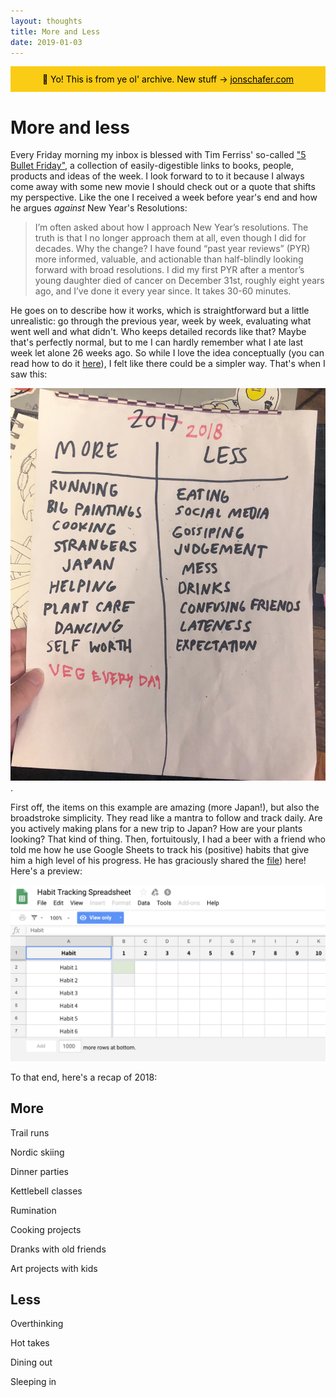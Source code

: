 ```yaml
---
layout: thoughts
title: More and Less
date: 2019-01-03
---
```


<div style="background: #FACC15; color: black; padding: 12px; text-align: center; margin-bottom: 20px;">
  📍 Yo! This is from ye ol' archive. New stuff → <a href="https://jonschafer.com" style="color: #000000; text-decoration: underline;">jonschafer.com</a>
</div>

# More and less

Every Friday morning my inbox is blessed with Tim Ferriss' so-called <a href="https://tim.blog/welcome-to-5-bullet-friday/">"5 Bullet Friday"</a>, a collection of easily-digestible links to books, people, products and ideas of the week. I look forward to to it because I always come away with some new movie I should check out or a quote that shifts my perspective. Like the one I received a week before year's end and how he argues _against_ New Year's Resolutions:

<blockquote>
  I’m often asked about how I approach New Year’s resolutions. The truth is that I no longer approach them at all, even though I did for decades. Why the change? I have found “past year reviews” (PYR) more informed, valuable, and actionable than half-blindly looking forward with broad resolutions. I did my first PYR after a mentor’s young daughter died of cancer on December 31st, roughly eight years ago, and I’ve done it every year since. It takes 30-60 minutes.
</blockquote>

He goes on to describe how it works, which is straightforward but a little unrealistic: go through the previous year, week by week, evaluating what went well and what didn't. Who keeps detailed records like that? Maybe that's perfectly normal, but to me I can hardly remember what I ate last week let alone 26 weeks ago. So while I love the idea conceptually (you can read how to do it <a href="https://tim.blog/2018/12/28/past-year-review/">here</a>), I felt like there could be a simpler way. That's when I saw this:

![](/assets/images/thoughts/more-less.jpg).

First off, the items on this example are amazing (more Japan!), but also the broadstroke simplicity. They read like a mantra to follow and track daily. Are you actively making plans for a new trip to Japan? How are your plants looking? That kind of thing. Then, fortuitously, I had a beer with a friend who told me how he use Google Sheets to track his (positive) habits that give him a high level of his progress. He has graciously shared the [file](https://docs.google.com/spreadsheets/d/1wFmKDd_wmyKdwGKc0Wsfg0yw_cGBX33mccqBG9rj3-s/edit?usp=sharing)) here! Here's a preview:

![](/assets/images/thoughts/habit-tracker.png)

To that end, here's a recap of 2018:

<div class="umbrella">
  <div class="umbrella-left">
    <h2>More</h2>
      <p class="list">Trail runs</p>
      <p class="list">Nordic skiing</p>
      <p class="list">Dinner parties</p>
      <p class="list">Kettlebell classes</p>
      <p class="list">Rumination</p>
      <p class="list">Cooking projects</p>
      <p class="list">Dranks with old friends</p>
      <p class="list">Art projects with kids</p>
  </div>
  <div class="umbrella-right">
  <h2>Less</h2>
    <p class="list">Overthinking</p>
    <p class="list">Hot takes</p>
    <p class="list">Dining out</p>
    <p class="list">Sleeping in</p>

  </div>
</div>
